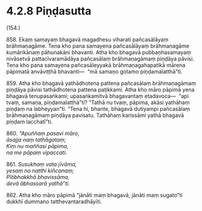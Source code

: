 

# 4.2.8 Piṇḍasutta




(154.)

858\. Ekaṃ samayaṃ bhagavā magadhesu viharati pañcasālāyaṃ brāhmaṇagāme. Tena kho pana samayena pañcasālāyaṃ brāhmaṇagāme kumārikānaṃ pāhunakāni bhavanti. Atha kho bhagavā pubbaṇhasamayaṃ nivāsetvā pattacīvaramādāya pañcasālaṃ brāhmaṇagāmaṃ piṇḍāya pāvisi. Tena kho pana samayena pañcasāleyyakā brāhmaṇagahapatikā mārena pāpimatā anvāviṭṭhā bhavanti—  “mā samaṇo gotamo piṇḍamalatthā”ti.

859\. Atha kho bhagavā yathādhotena pattena pañcasālaṃ brāhmaṇagāmaṃ piṇḍāya pāvisi tathādhotena pattena paṭikkami. Atha kho māro pāpimā yena bhagavā tenupasaṅkami; upasaṅkamitvā bhagavantaṃ etadavoca—  “api tvaṃ, samaṇa, piṇḍamalatthā”ti? “Tathā nu tvaṃ, pāpima, akāsi yathāhaṃ piṇḍaṃ na labheyyan”ti. “Tena hi, bhante, bhagavā dutiyampi pañcasālaṃ brāhmaṇagāmaṃ piṇḍāya pavisatu. Tathāhaṃ karissāmi yathā bhagavā piṇḍaṃ lacchatī”ti.

860\. _“Apuññaṃ pasavi māro,_  
_āsajja naṃ tathāgataṃ;_  
_Kiṃ nu maññasi pāpima,_  
_na me pāpaṃ vipaccati._  


861\. _Susukhaṃ vata jīvāma,_  
_yesaṃ no natthi kiñcanaṃ;_  
_Pītibhakkhā bhavissāma,_  
_devā ābhassarā yathā”ti._  


862\. Atha kho māro pāpimā “jānāti maṃ bhagavā, jānāti maṃ sugato”ti dukkhī dummano tatthevantaradhāyīti.



